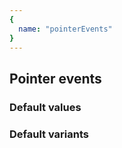 ```yaml
---
{
  name: "pointerEvents"
}
---
```


## Pointer events

### Default values
<!-- defaults.values.start -->
<!-- defaults.values.end -->


### Default variants
<!-- defaults.variants.start -->
<!-- defaults.variants.end -->
